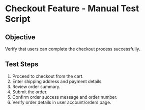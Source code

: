 # Checkout Feature - Manual Test Script

## Objective
Verify that users can complete the checkout process successfully.

## Test Steps
1. Proceed to checkout from the cart.
2. Enter shipping address and payment details.
3. Review order summary.
4. Submit the order.
5. Confirm order success message and order number.
6. Verify order details in user account/orders page.
